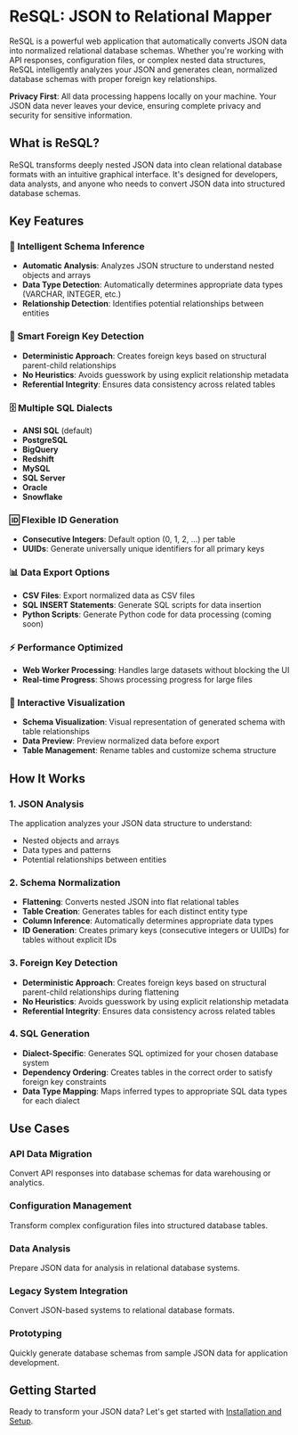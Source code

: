  # ReSQL: JSON to Relational Mapper

ReSQL is a powerful web application that automatically converts JSON data into normalized relational database schemas. Whether you're working with API responses, configuration files, or complex nested data structures, ReSQL intelligently analyzes your JSON and generates clean, normalized database schemas with proper foreign key relationships.

**Privacy First**: All data processing happens locally on your machine. Your JSON data never leaves your device, ensuring complete privacy and security for sensitive information.

## What is ReSQL?

ReSQL transforms deeply nested JSON data into clean relational database formats with an intuitive graphical interface. It's designed for developers, data analysts, and anyone who needs to convert JSON data into structured database schemas.

## Key Features

### 🧠 Intelligent Schema Inference
- **Automatic Analysis**: Analyzes JSON structure to understand nested objects and arrays
- **Data Type Detection**: Automatically determines appropriate data types (VARCHAR, INTEGER, etc.)
- **Relationship Detection**: Identifies potential relationships between entities

### 🔗 Smart Foreign Key Detection
- **Deterministic Approach**: Creates foreign keys based on structural parent-child relationships
- **No Heuristics**: Avoids guesswork by using explicit relationship metadata
- **Referential Integrity**: Ensures data consistency across related tables

### 🗄️ Multiple SQL Dialects
- **ANSI SQL** (default)
- **PostgreSQL**
- **BigQuery**
- **Redshift**
- **MySQL**
- **SQL Server**
- **Oracle**
- **Snowflake**

### 🆔 Flexible ID Generation
- **Consecutive Integers**: Default option (0, 1, 2, ...) per table
- **UUIDs**: Generate universally unique identifiers for all primary keys

### 📊 Data Export Options
- **CSV Files**: Export normalized data as CSV files
- **SQL INSERT Statements**: Generate SQL scripts for data insertion
- **Python Scripts**: Generate Python code for data processing (coming soon)

### ⚡ Performance Optimized
- **Web Worker Processing**: Handles large datasets without blocking the UI
- **Real-time Progress**: Shows processing progress for large files

### 🎨 Interactive Visualization
- **Schema Visualization**: Visual representation of generated schema with table relationships
- **Data Preview**: Preview normalized data before export
- **Table Management**: Rename tables and customize schema structure

## How It Works

### 1. JSON Analysis
The application analyzes your JSON data structure to understand:
- Nested objects and arrays
- Data types and patterns
- Potential relationships between entities

### 2. Schema Normalization
- **Flattening**: Converts nested JSON into flat relational tables
- **Table Creation**: Generates tables for each distinct entity type
- **Column Inference**: Automatically determines appropriate data types
- **ID Generation**: Creates primary keys (consecutive integers or UUIDs) for tables without explicit IDs

### 3. Foreign Key Detection
- **Deterministic Approach**: Creates foreign keys based on structural parent-child relationships during flattening
- **No Heuristics**: Avoids guesswork by using explicit relationship metadata
- **Referential Integrity**: Ensures data consistency across related tables

### 4. SQL Generation
- **Dialect-Specific**: Generates SQL optimized for your chosen database system
- **Dependency Ordering**: Creates tables in the correct order to satisfy foreign key constraints
- **Data Type Mapping**: Maps inferred types to appropriate SQL data types for each dialect

## Use Cases

### API Data Migration
Convert API responses into database schemas for data warehousing or analytics.

### Configuration Management
Transform complex configuration files into structured database tables.

### Data Analysis
Prepare JSON data for analysis in relational database systems.

### Legacy System Integration
Convert JSON-based systems to relational database formats.

### Prototyping
Quickly generate database schemas from sample JSON data for application development.

## Getting Started

Ready to transform your JSON data? Let's get started with [Installation and Setup](./installation.md).
